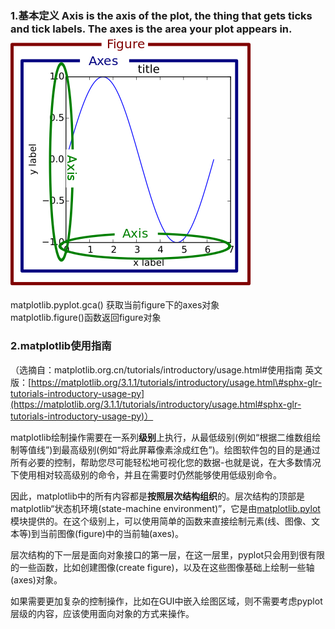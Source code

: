 ### 1.基本定义 Axis is the axis of the plot, the thing that gets ticks and tick labels. The axes is the area your plot appears in.![](/matplotlib/images/1.png)

matplotlib.pyplot.gca\(\) 获取当前figure下的axes对象  
matplotlib.figure\(\)函数返回figure对象

### 2.matplotlib使用指南

（选摘自：matplotlib.org.cn/tutorials/introductory/usage.html\#使用指南  英文版：[https://matplotlib.org/3.1.1/tutorials/introductory/usage.html\#sphx-glr-tutorials-introductory-usage-py](https://matplotlib.org/3.1.1/tutorials/introductory/usage.html#sphx-glr-tutorials-introductory-usage-py)）

matplotlib绘制操作需要在一系列**级别**上执行，从最低级别\(例如“根据二维数组绘制等值线”\)到最高级别\(例如“将此屏幕像素涂成红色”\)。绘图软件包的目的是通过所有必要的控制，帮助您尽可能轻松地可视化您的数据-也就是说，在大多数情况下使用相对较高级别的命令，并且在需要时仍然能够使用低级别命令。

因此，matplotlib中的所有内容都是**按照层次结构组织**的。层次结构的顶部是matplotlib“状态机环境\(state-machine environment\)”，它是由[matplotlib.pylot](https://matplotlib.org/api/_as_gen/matplotlib.pyplot.html#module-matplotlib.pyplot)模块提供的。在这个级别上，可以使用简单的函数来直接绘制元素\(线、图像、文本等\)到当前图像\(figure\)中的当前轴\(axes\)。

层次结构的下一层是面向对象接口的第一层，在这一层里，pyplot只会用到很有限的一些函数，比如创建图像\(create figure\)，以及在这些图像基础上绘制一些轴\(axes\)对象。

如果需要更加复杂的控制操作，比如在GUI中嵌入绘图区域，则不需要考虑pyplot层级的内容，应该使用面向对象的方式来操作。

### 



